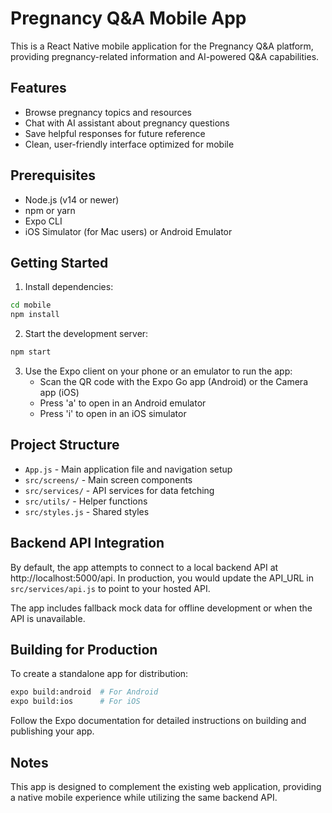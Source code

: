 # Pregnancy Q&A Mobile App

This is a React Native mobile application for the Pregnancy Q&A platform, providing pregnancy-related information and AI-powered Q&A capabilities.

## Features

- Browse pregnancy topics and resources
- Chat with AI assistant about pregnancy questions
- Save helpful responses for future reference
- Clean, user-friendly interface optimized for mobile

## Prerequisites

- Node.js (v14 or newer)
- npm or yarn
- Expo CLI
- iOS Simulator (for Mac users) or Android Emulator

## Getting Started

1. Install dependencies:
```bash
cd mobile
npm install
```

2. Start the development server:
```bash
npm start
```

3. Use the Expo client on your phone or an emulator to run the app:
   - Scan the QR code with the Expo Go app (Android) or the Camera app (iOS)
   - Press 'a' to open in an Android emulator
   - Press 'i' to open in an iOS simulator

## Project Structure

- `App.js` - Main application file and navigation setup
- `src/screens/` - Main screen components
- `src/services/` - API services for data fetching
- `src/utils/` - Helper functions
- `src/styles.js` - Shared styles

## Backend API Integration

By default, the app attempts to connect to a local backend API at http://localhost:5000/api. In production, you would update the API_URL in `src/services/api.js` to point to your hosted API.

The app includes fallback mock data for offline development or when the API is unavailable.

## Building for Production

To create a standalone app for distribution:

```bash
expo build:android  # For Android
expo build:ios      # For iOS
```

Follow the Expo documentation for detailed instructions on building and publishing your app.

## Notes

This app is designed to complement the existing web application, providing a native mobile experience while utilizing the same backend API.